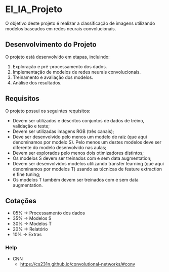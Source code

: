 # EI_IA_Projeto
O objetivo deste projeto é realizar a classificação de imagens utilizando modelos baseados em redes neurais convolucionais.

## Desenvolvimento do Projeto
O projeto está desenvolvido em etapas, incluindo:

1. Exploração e pré-processamento dos dados.
2. Implementação de modelos de redes neurais convolucionais.
3. Treinamento e avaliação dos modelos.
4. Análise dos resultados.

## Requisitos
O projeto possui os seguintes requisitos:
- Devem ser utilizados e descritos conjuntos de dados de treino, validação e teste;
- Devem ser utilizadas imagens RGB (três canais);
- Deve ser desenvolvido pelo menos um modelo de raiz (que aqui denominamos por
modelo S). Pelo menos um destes modelos deve ser diferente do modelo desenvolvido
nas aulas;
- Devem ser explorados pelo menos dois otimizadores distintos;
- Os modelos S devem ser treinados com e sem data augmentation;
- Devem ser desenvolvidos modelos utilizando transfer learning (que aqui denominamos
por modelos T) usando as técnicas de feature extraction e fine tuning;
- Os modelos T também devem ser treinados com e sem data augmentation.

## Cotações
- 05% -> Processamento dos dados
- 35% -> Modelos S
- 30% -> Modelos T
- 20% -> Relatório
- 10% -> Extras

### Help
- CNN
  - https://cs231n.github.io/convolutional-networks/#conv
